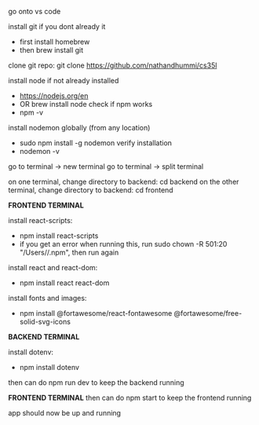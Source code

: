 go onto vs code

install git if you dont already it 
  - first install homebrew
  - then brew install git

clone git repo:
 git clone https://github.com/nathandhummi/cs35l

install node if not already installed
  - https://nodejs.org/en
  - OR brew install node
check if npm works
  - npm -v

install nodemon globally (from any location)
  - sudo npm install -g nodemon
verify installation
  - nodemon -v

go to terminal -> new terminal
go to terminal -> split terminal

on one terminal, change directory to backend: cd backend
on the other terminal, change directory to backend: cd frontend


**FRONTEND TERMINAL**


install react-scripts:
  - npm install react-scripts
  - if you get an error when running this, run sudo chown -R 501:20 "/Users/<User>/.npm", then run again

install react and react-dom:
  - npm install react react-dom

install fonts and images:
  - npm install @fortawesome/react-fontawesome @fortawesome/free-solid-svg-icons

**BACKEND TERMINAL**


install dotenv:
  - npm install dotenv

then can do npm run dev to keep the backend running

**FRONTEND TERMINAL**
then can do npm start to keep the frontend running

app should now be up and running
